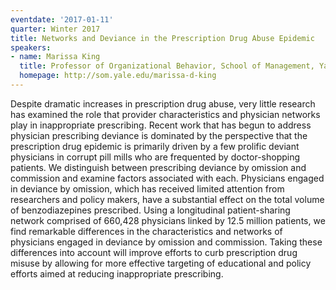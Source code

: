 ```yaml
---
eventdate: '2017-01-11'
quarter: Winter 2017
title: Networks and Deviance in the Prescription Drug Abuse Epidemic
speakers:
- name: Marissa King
  title: Professor of Organizational Behavior, School of Management, Yale
  homepage: http://som.yale.edu/marissa-d-king
---
```

Despite dramatic increases in prescription drug abuse, very little research has examined the role that provider characteristics and physician networks play in inappropriate prescribing. Recent work that has begun to address physician prescribing deviance is dominated by the perspective that the prescription drug epidemic is primarily driven by a few prolific deviant physicians in corrupt pill mills who are frequented by doctor-shopping patients. We distinguish between prescribing deviance by omission and commission and examine factors associated with each. Physicians engaged in deviance by omission, which has received limited attention from researchers and policy makers, have a substantial effect on the total volume of benzodiazepines prescribed. Using a longitudinal patient-sharing network comprised of 660,428 physicians linked by 12.5 million patients, we find remarkable differences in the characteristics and networks of physicians engaged in deviance by omission and commission. Taking these differences into account will improve efforts to curb prescription drug misuse by allowing for more effective targeting of educational and policy efforts aimed at reducing inappropriate prescribing.
